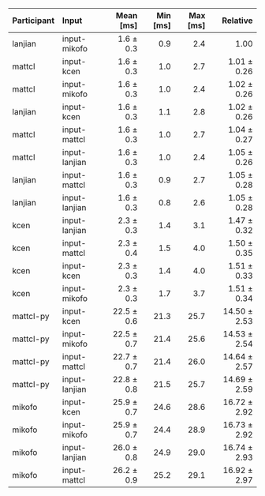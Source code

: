 | Participant | Input | Mean [ms] | Min [ms] | Max [ms] | Relative |
|:---|:---|---:|---:|---:|---:|
| lanjian | input-mikofo | 1.6 ± 0.3 | 0.9 | 2.4 | 1.00 |
| mattcl | input-kcen | 1.6 ± 0.3 | 1.0 | 2.7 | 1.01 ± 0.26 |
| mattcl | input-mikofo | 1.6 ± 0.3 | 1.0 | 2.4 | 1.02 ± 0.26 |
| lanjian | input-kcen | 1.6 ± 0.3 | 1.1 | 2.8 | 1.02 ± 0.26 |
| mattcl | input-mattcl | 1.6 ± 0.3 | 1.0 | 2.7 | 1.04 ± 0.27 |
| mattcl | input-lanjian | 1.6 ± 0.3 | 1.0 | 2.4 | 1.05 ± 0.26 |
| lanjian | input-mattcl | 1.6 ± 0.3 | 0.9 | 2.7 | 1.05 ± 0.28 |
| lanjian | input-lanjian | 1.6 ± 0.3 | 0.8 | 2.6 | 1.05 ± 0.28 |
| kcen | input-lanjian | 2.3 ± 0.3 | 1.4 | 3.1 | 1.47 ± 0.32 |
| kcen | input-mattcl | 2.3 ± 0.4 | 1.5 | 4.0 | 1.50 ± 0.35 |
| kcen | input-kcen | 2.3 ± 0.3 | 1.4 | 4.0 | 1.51 ± 0.33 |
| kcen | input-mikofo | 2.3 ± 0.3 | 1.7 | 3.7 | 1.51 ± 0.34 |
| mattcl-py | input-kcen | 22.5 ± 0.6 | 21.3 | 25.7 | 14.50 ± 2.53 |
| mattcl-py | input-mikofo | 22.5 ± 0.7 | 21.4 | 25.6 | 14.53 ± 2.54 |
| mattcl-py | input-mattcl | 22.7 ± 0.7 | 21.4 | 26.0 | 14.64 ± 2.57 |
| mattcl-py | input-lanjian | 22.8 ± 0.8 | 21.5 | 25.7 | 14.69 ± 2.59 |
| mikofo | input-kcen | 25.9 ± 0.7 | 24.6 | 28.6 | 16.72 ± 2.92 |
| mikofo | input-mikofo | 25.9 ± 0.7 | 24.4 | 28.9 | 16.73 ± 2.92 |
| mikofo | input-lanjian | 26.0 ± 0.8 | 24.9 | 29.0 | 16.74 ± 2.93 |
| mikofo | input-mattcl | 26.2 ± 0.9 | 25.2 | 29.1 | 16.92 ± 2.97 |
